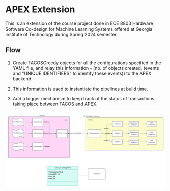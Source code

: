 # APEX Extension

This is an extension of the course project done in ECE 8803 Hardware Software Co-design for Machine Learning Systems offered at Georgia Institute of Technology during Spring 2024 semester.

## Flow
1. Create TACOSGreedy objects for all the configurations specified in the YAML file, and relay this information - (no. of objects created, (events and "UNIQUE IDENTIFIERS" to identify these events)) to the APEX backend.

2. This information is used to instantiate the pipelines at build time.

3. Add a logger mechanism to keep track of the status of transactions taking place between TACOS and APEX.

![TACOS to APEX flow](https://github.com/davendramaharaj1/apex_tacos/blob/apex_extension/TACOS_APEX_Flow.png)

